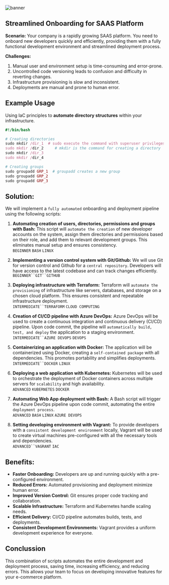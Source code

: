![banner](https://github.com/AleMorales9011/FORGE-OPS/blob/main/src/images/Forge-ops%20banner.jpg)

## Streamlined Onboarding for SAAS Platform

**Scenario:** Your company is a rapidly growing SAAS platform. You need to onboard new developers quickly and efficiently, providing them with a fully functional development environment and streamlined deployment process. 

**Challenges:**

1. Manual user and environment setup is time-consuming and error-prone.
2. Uncontrolled code versioning leads to confusion and difficulty in reverting changes.
3. Infrastructure provisioning is slow and inconsistent.
4. Deployments are manual and prone to human error.

## Example Usage
Using IaC principles to **automate directory structures** within your infrastructure.

```ruby
#!/bin/bash

# Creating directories
sudo mkdir /dir_1  # sudo execute the command with superuser privileges
sudo mkdir /dir_2     # mkdir is the command for creating a directory
sudo mkdir /dir_3
sudo mkdir /dir_4

# Creating groups
sudo groupadd GRP_1  # groupadd creates a new group
sudo groupadd GRP_2
sudo groupadd GRP_3

```

## Solution: 
We will implement a ```fully automated``` onboarding and deployment pipeline using the following scripts:

1. **Automating creation of users, directories, permissions and groups with Bash:** 
This script will ```automate the creation``` of new developer accounts on the system, assign them directories and permissions based on their role, and add them to relevant development groups. This eliminates manual setup and ensures consistency.<br>
`BEGINNER` `BASH` `LINUX`

2. **Implementing a version control system with Git/Github:** 
We will use Git for version control and Github for a ```central repository```. Developers will have access to the latest codebase and can track changes efficiently.<br>
`BEGINNER``GIT``GITHUB`

3. **Deploying infrastructure with Terraform:** 
Terraform will ```automate the provisioning``` of infrastructure like servers, databases, and storage on a chosen cloud platform. This ensures consistent and repeatable infrastructure deployment.<br>
`INTERMEDIATE``TERRAFORM` `CLOUD COMPUTING`

4. **Creation of CI/CD pipeline with Azure DevOps:** 
Azure DevOps will be used to create a continuous integration and continuous delivery (CI/CD) pipeline. Upon code commit, the pipeline will ```automatically build, test, and deploy``` the application to a staging environment.<br>
`INTERMEDIATE``AZURE DEVOPS` `DEVOPS`

5. **Containerizing an application with Docker:** 
The application will be containerized using Docker, creating a ```self-contained package``` with all dependencies. This promotes portability and simplifies deployments. <br>
`INTERMEDIATE``DOCKER` `LINUX`

6. **Deploying a web application with Kubernetes:** 
Kubernetes will be used to orchestrate the deployment of Docker containers across multiple servers for ```scalability``` and high availability.<br>
`ADVANCED` `KUBERNETES` `DOCKER`

7. **Automating Web App deployment with Bash:** 
A Bash script will trigger the Azure DevOps pipeline upon code commit, automating the entire ```deployment process```.<br>
`ADVANCED` `BASH` `LINUX` `AZURE DEVOPS`

8. **Setting developing environment with Vagrant:** 
To provide developers with a ```consistent development environment``` locally, Vagrant will be used to create virtual machines pre-configured with all the necessary tools and dependencies.<br>
`ADVANCED``VAGRANT` `IAC` 

## Benefits:

* **Faster Onboarding:** Developers are up and running quickly with a pre-configured environment.
* **Reduced Errors:** Automated provisioning and deployment minimize human error.
* **Improved Version Control:** Git ensures proper code tracking and collaboration.
* **Scalable Infrastructure:** Terraform and Kubernetes handle scaling needs.
* **Efficient Delivery:** CI/CD pipeline automates builds, tests, and deployments.
* **Consistent Development Environments:** Vagrant provides a uniform development experience for everyone.

## Conclussion
This combination of scripts automates the entire development and deployment process, saving time, increasing efficiency, and reducing errors. This allows your team to focus on developing innovative features for your e-commerce platform.